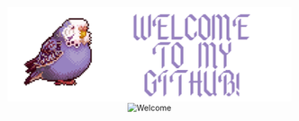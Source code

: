 <p align="center">
  <img src="https://raw.githubusercontent.com/tarik0/tarik0/main/banner.png" alt="Welcome"/>
  <img src="https://github-readme-stats.vercel.app/api/top-langs/?username=tarik0&layout=compact" alt="Welcome"/>
</p>

